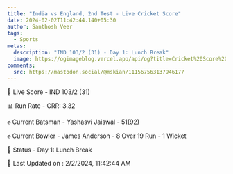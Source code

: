 ```yaml
---
title: "India vs England, 2nd Test - Live Cricket Score"
date: 2024-02-02T11:42:44.140+05:30
author: Santhosh Veer
tags:
  - Sports
metas:
  description: "IND 103/2 (31) - Day 1: Lunch Break"
  image: https://ogimageblog.vercel.app/api/og?title=Cricket%20Score%20%F0%9F%8F%8F
comments:
  src: https://mastodon.social/@mskian/111567563137946177
---
```


🔴 Live Score - IND 103/2 (31)  

📊 Run Rate - CRR: 3.32  

✊ Current Batsman - Yashasvi Jaiswal - 51(92)  

✊ Current Bowler - James Anderson - 8 Over 19 Run - 1 Wicket  

📑 Status - Day 1: Lunch Break

<!--more-->

📝 Last Updated on : 2/2/2024, 11:42:44 AM
